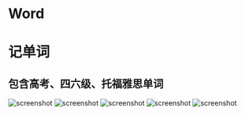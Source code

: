 # Word
记单词
======
包含高考、四六级、托福雅思单词
----------
![screenshot](https://github.com/isuperqiang/Word/blob/master/screenshot/Screenshot_2016-03-14-21-22-34_com.silence.word.png)
![screenshot](https://github.com/isuperqiang/Word/blob/master/screenshot/Screenshot_2016-03-14-21-22-50_com.silence.word.png)
![screenshot](https://github.com/isuperqiang/Word/blob/master/screenshot/Screenshot_2016-03-14-21-23-03_com.silence.word.png)
![screenshot](https://github.com/isuperqiang/Word/blob/master/screenshot/Screenshot_2016-03-14-21-22-57_com.silence.word.png)
![screenshot](https://github.com/isuperqiang/Word/blob/master/screenshot/Screenshot_2016-03-14-21-25-40_com.silence.word.png)
